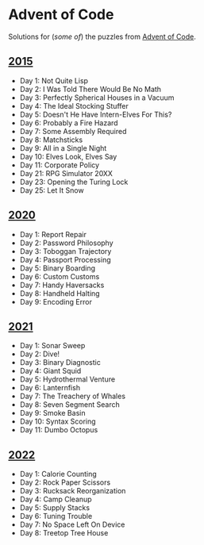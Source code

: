 # Advent of Code

Solutions for (*some of*) the puzzles from [Advent of Code](https://adventofcode.com/).

## [2015](https://adventofcode.com/2015)
- Day 1: Not Quite Lisp
- Day 2: I Was Told There Would Be No Math
- Day 3: Perfectly Spherical Houses in a Vacuum
- Day 4: The Ideal Stocking Stuffer
- Day 5: Doesn't He Have Intern-Elves For This?
- Day 6: Probably a Fire Hazard
- Day 7: Some Assembly Required
- Day 8: Matchsticks
- Day 9: All in a Single Night
- Day 10: Elves Look, Elves Say
- Day 11: Corporate Policy
- Day 21: RPG Simulator 20XX
- Day 23: Opening the Turing Lock
- Day 25: Let It Snow

## [2020](https://adventofcode.com/2020)
- Day 1: Report Repair
- Day 2: Password Philosophy
- Day 3: Toboggan Trajectory
- Day 4: Passport Processing
- Day 5: Binary Boarding
- Day 6: Custom Customs
- Day 7: Handy Haversacks
- Day 8: Handheld Halting
- Day 9: Encoding Error

## [2021](https://adventofcode.com/2021)
- Day 1: Sonar Sweep
- Day 2: Dive!
- Day 3: Binary Diagnostic 
- Day 4: Giant Squid
- Day 5: Hydrothermal Venture
- Day 6: Lanternfish
- Day 7: The Treachery of Whales
- Day 8: Seven Segment Search
- Day 9: Smoke Basin
- Day 10: Syntax Scoring
- Day 11: Dumbo Octopus

## [2022](https://adventofcode.com/2022)
- Day 1: Calorie Counting
- Day 2: Rock Paper Scissors
- Day 3: Rucksack Reorganization
- Day 4: Camp Cleanup
- Day 5: Supply Stacks
- Day 6: Tuning Trouble
- Day 7: No Space Left On Device
- Day 8: Treetop Tree House